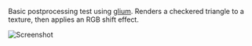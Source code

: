 Basic postprocessing test using [glium](https://github.com/tomaka/glium). Renders a checkered triangle to a texture, then applies an RGB shift effect.

![Screenshot](http://static.foldplop.com/misc/glium-postproc-test.png)
